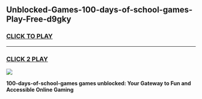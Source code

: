 
## Unblocked-Games-100-days-of-school-games-Play-Free-d9gky
<h3>
<a href="https://premium76.site?title=100-days-of-school-games&ref=15A">CLICK TO PLAY</a></h3>
<hr>

<h3>
<a href="https://premium76.site?title=100-days-of-school-games&ref=15A">CLICK 2 PLAY</a>
  
</h3>

<a href="https://premium76.site?title=100-days-of-school-games&ref=15A"><img src="https://clearcache.store/games.png"></a>


**100-days-of-school-games games unblocked: Your Gateway to Fun and Accessible Online Gaming**
